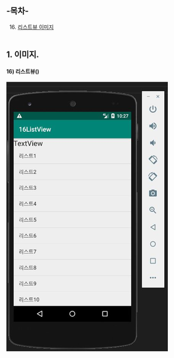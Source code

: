 ## -목차-
&nbsp;&nbsp;16.  [리스트뷰 이미지](https://github.com/diqksrk/android-kotlin-practice#16-리스트뷰)<br>
<br>
## 1. 이미지.

#### 16) 리스트뷰()
<p align="center">
<img src="img/img_16listView.JPG" style="float:left;" alt="img1">
<p/>
